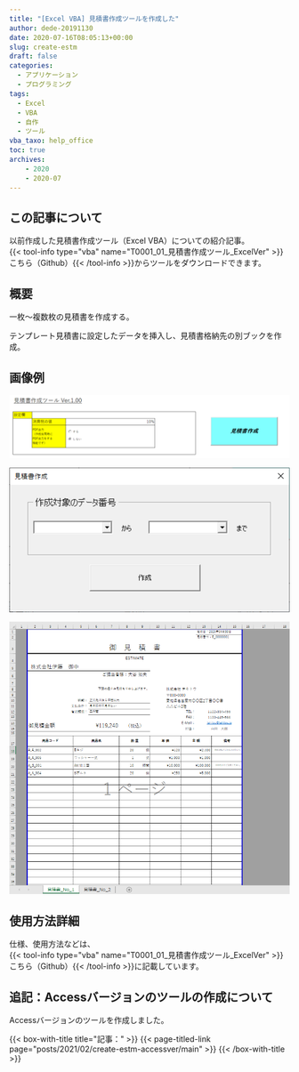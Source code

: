 ```yaml
---
title: "[Excel VBA] 見積書作成ツールを作成した"
author: dede-20191130
date: 2020-07-16T08:05:13+00:00
slug: create-estm
draft: false
categories:
  - アプリケーション
  - プログラミング
tags:
  - Excel
  - VBA
  - 自作
  - ツール
vba_taxo: help_office
toc: true
archives:
    - 2020
    - 2020-07
---
```



## この記事について

以前作成した見積書作成ツール（Excel VBA）についての紹介記事。  
{{<  tool-info type="vba" name="T0001_01_見積書作成ツール_ExcelVer" >}}こちら（Github）{{<  /tool-info  >}}からツールをダウンロードできます。  
  
## 概要

一枚～複数枚の見積書を作成する。

テンプレート見積書に設定したデータを挿入し、見積書格納先の別ブックを作成。  

## 画像例


![設定欄][2]

![作成画面][3]

![見積書][4]





## 使用方法詳細

仕様、使用方法などは、  
{{<  tool-info type="vba" name="T0001_01_見積書作成ツール_ExcelVer" >}}こちら（Github）{{<  /tool-info  >}}に記載しています。

 [2]: https://github.com/dede-20191130/My_VBA_Tools/raw/master/_ImageForMarkdown/T0001/image_5.png
 [3]: https://github.com/dede-20191130/My_VBA_Tools/raw/master/_ImageForMarkdown/T0001/image_6.png
 [4]: https://github.com/dede-20191130/My_VBA_Tools/raw/master/_ImageForMarkdown/T0001/image_7.png

 ## 追記：Accessバージョンのツールの作成について

Accessバージョンのツールを作成しました。

 {{< box-with-title title="記事：" >}} 
    {{< page-titled-link page="posts/2021/02/create-estm-accessver/main" >}}
{{< /box-with-title >}}